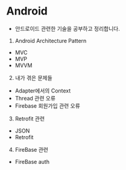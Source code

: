 # Android

* 안드로이드 관련한 기술을 공부하고 정리합니다.

1. Android Architecture Pattern
 * MVC
 * MVP
 * MVVM
2. 내가 겪은 문제들
 * Adapter에서의 Context
 * Thread 관련 오류
 * Firebase 회원가입 관련 오류
3. Retrofit 관련
 * JSON
 * Retrofit
4. FireBase 관련
 * FireBase auth

